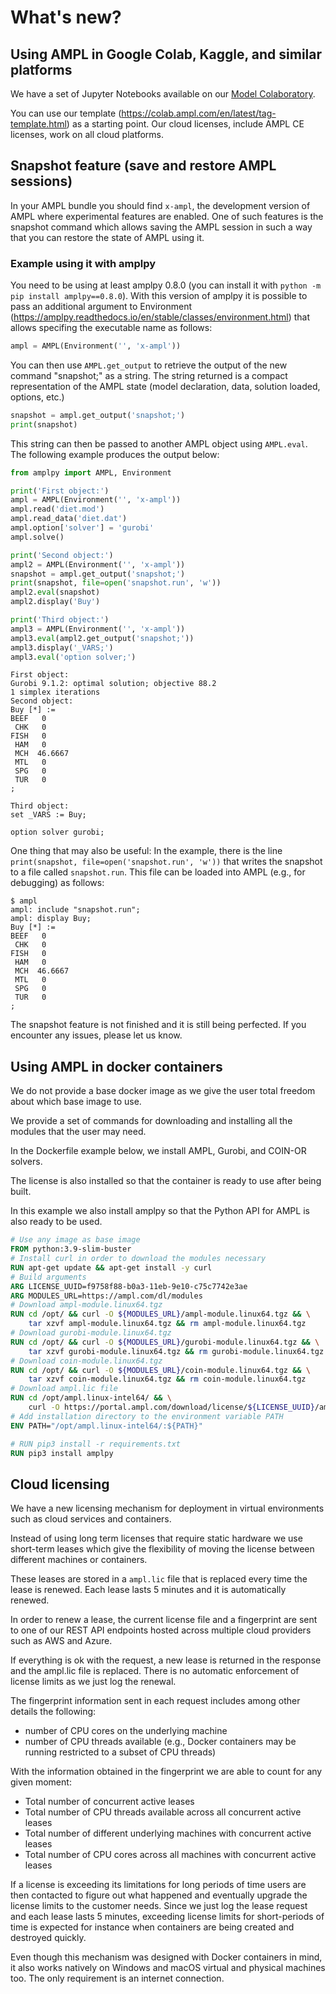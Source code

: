 # What's new?

## Using AMPL in Google Colab, Kaggle, and similar platforms

We have a set of Jupyter Notebooks available on our [Model Colaboratory](https://colab.ampl.com).

You can use our template (<https://colab.ampl.com/en/latest/tag-template.html>)
as a starting point. Our cloud licenses, include AMPL CE licenses, work on all cloud platforms.

## Snapshot feature (save and restore AMPL sessions)

In your AMPL bundle you should find `x-ampl`, the development version of AMPL where experimental features are enabled. One of such features is the snapshot command which allows saving the AMPL session in such a way that you can restore the state of AMPL using it.

### Example using it with amplpy

You need to be using at least amplpy 0.8.0 (you can install it with `python -m pip install amplpy==0.8.0`). With this version of  amplpy it is possible to pass an additional argument to Environment (https://amplpy.readthedocs.io/en/stable/classes/environment.html) that allows specifing the executable name as follows:

```python
ampl = AMPL(Environment('', 'x-ampl'))
```

You can then use `AMPL.get_output` to retrieve the output of the new command "snapshot;" as a string. The string returned is a compact representation of the AMPL state (model declaration, data, solution loaded, options, etc.)
```python
snapshot = ampl.get_output('snapshot;')
print(snapshot)
```
This string can then be passed to another AMPL object using `AMPL.eval`. The following example produces the output below:
```python
from amplpy import AMPL, Environment

print('First object:')
ampl = AMPL(Environment('', 'x-ampl'))
ampl.read('diet.mod')
ampl.read_data('diet.dat')
ampl.option['solver'] = 'gurobi'
ampl.solve()

print('Second object:')
ampl2 = AMPL(Environment('', 'x-ampl'))
snapshot = ampl.get_output('snapshot;')
print(snapshot, file=open('snapshot.run', 'w'))
ampl2.eval(snapshot)
ampl2.display('Buy')

print('Third object:')
ampl3 = AMPL(Environment('', 'x-ampl'))
ampl3.eval(ampl2.get_output('snapshot;'))
ampl3.display('_VARS;')
ampl3.eval('option solver;')

```


```
First object:
Gurobi 9.1.2: optimal solution; objective 88.2
1 simplex iterations
Second object:
Buy [*] :=
BEEF   0
 CHK   0
FISH   0
 HAM   0
 MCH  46.6667
 MTL   0
 SPG   0
 TUR   0
;

Third object:
set _VARS := Buy;

option solver gurobi;
```

One thing that may also be useful: In the example, there is the line `print(snapshot, file=open('snapshot.run', 'w'))` that writes the snapshot to a file called `snapshot.run`. This file can be loaded into AMPL (e.g., for debugging) as follows:
```
$ ampl
ampl: include "snapshot.run";
ampl: display Buy;
Buy [*] :=
BEEF   0
 CHK   0
FISH   0
 HAM   0
 MCH  46.6667
 MTL   0
 SPG   0
 TUR   0
;
```
The snapshot feature is not finished and it is still being perfected. If you encounter any issues, please let us know.

## Using AMPL in docker containers

We do not provide a base docker image as we give the user total freedom about which base image to use.

We provide a set of commands for downloading and installing all the modules that the user may need.

In the Dockerfile example below, we install AMPL, Gurobi, and COIN-OR solvers.

The license is also installed so that the container is ready to use after being built.

In this example we also install amplpy so that the Python API for AMPL is also ready to be used.

```Dockerfile
# Use any image as base image
FROM python:3.9-slim-buster
# Install curl in order to download the modules necessary
RUN apt-get update && apt-get install -y curl
# Build arguments
ARG LICENSE_UUID=f9758f88-b0a3-11eb-9e10-c75c7742e3ae
ARG MODULES_URL=https://ampl.com/dl/modules
# Download ampl-module.linux64.tgz
RUN cd /opt/ && curl -O ${MODULES_URL}/ampl-module.linux64.tgz && \
    tar xzvf ampl-module.linux64.tgz && rm ampl-module.linux64.tgz
# Download gurobi-module.linux64.tgz
RUN cd /opt/ && curl -O ${MODULES_URL}/gurobi-module.linux64.tgz && \
    tar xzvf gurobi-module.linux64.tgz && rm gurobi-module.linux64.tgz
# Download coin-module.linux64.tgz
RUN cd /opt/ && curl -O ${MODULES_URL}/coin-module.linux64.tgz && \
    tar xzvf coin-module.linux64.tgz && rm coin-module.linux64.tgz
# Download ampl.lic file
RUN cd /opt/ampl.linux-intel64/ && \
    curl -O https://portal.ampl.com/download/license/${LICENSE_UUID}/ampl.lic
# Add installation directory to the environment variable PATH
ENV PATH="/opt/ampl.linux-intel64/:${PATH}"

# RUN pip3 install -r requirements.txt
RUN pip3 install amplpy
```

## Cloud licensing

We have a new licensing mechanism for deployment in virtual environments such as cloud services and containers.

Instead of using long term licenses that require static hardware we use short-term leases which give the flexibility of moving the license between different machines or containers.

These leases are stored in a `ampl.lic` file that is replaced every time the lease is renewed. Each lease lasts 5 minutes and it is automatically renewed.

In order to renew a lease, the current license file and a fingerprint are sent to one of our REST API endpoints hosted across multiple cloud providers such as AWS and Azure.

If everything is ok with the request, a new lease is returned in the response and the ampl.lic file is replaced. There is no automatic enforcement of license limits as we just log the renewal.

The fingerprint information sent in each request includes among other details the following: 
  - number of CPU cores on the underlying machine
  - number of CPU threads available (e.g., Docker containers may be running restricted to a subset of CPU threads)
  
With the information obtained in the fingerprint we are able to count for any given moment:
  - Total number of concurrent active leases
  - Total number of CPU threads available across all concurrent active leases
  - Total number of different underlying machines with concurrent active leases
  - Total number of CPU cores across all machines with concurrent active leases

If a license is exceeding its limitations for long periods of time users are then contacted to figure out what happened and eventually upgrade the license limits to the customer needs. Since we just log the lease request and each lease lasts 5 minutes, exceeding license limits for short-periods of time is expected for instance when containers are being created and destroyed quickly.

Even though this mechanism was designed with Docker containers in mind, it also works natively on Windows and macOS virtual and physical machines too. The only requirement is an internet connection.

